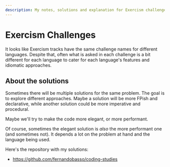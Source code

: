 ```yaml
---
description: My notes, solutions and explanation for Exercism challenges in a few languages.
---
```


# Exercism Challenges

It looks like Exercism tracks have the same challenge names for different languages.
Despite that, often what is asked in each challenge is a bit different for each language to cater for each language's features and idiomatic approaches.

## About the solutions

Sometimes there will be multiple solutions for the same problem.
The goal is to explore different approaches.
Maybe a solution will be more FPish and declarative, while another solution could be more imperative and procedural.

Maybe we'll try to make the code more elegant, or more performant.

Of course, sometimes the elegant solution is _also_ the more performant one (and sometimes not).
It depends a lot on the problem at hand and the language being used.

Here's the repository with my solutions:

- https://github.com/fernandobasso/coding-studies
